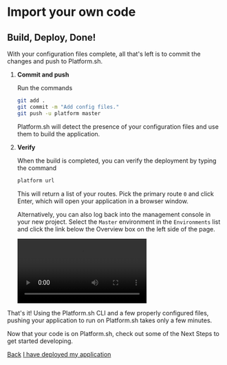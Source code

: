 # Import your own code

## Build, Deploy, Done!

With your configuration files complete, all that's left is to commit the changes and push to Platform.sh.

<asciinema-player src="/videos/asciinema/first-push.cast" preload=1></asciinema-player>

1. **Commit and push**

    Run the commands

    ```bash
    git add .
    git commit -m "Add config files."
    git push -u platform master
    ```

    Platform.sh will detect the presence of your configuration files and use them to build the application.

2. **Verify**

    When the build is completed, you can verify the deployment by typing the command

    ```bash
    platform url
    ```

    This will return a list of your routes. Pick the primary route `0` and click Enter, which will open your application in a browser window.

    Alternatively, you can also log back into the management console in your new project. Select the `Master` environment in the `Environments` list and click the link below the Overview box on the left side of the page.

    <video controls>
      <source src="/videos/management-console/check-status.mp4" type="video/mp4">
    </video>

That's it! Using the Platform.sh CLI and a few properly configured files, pushing your application to run on Platform.sh takes only a few minutes.

Now that your code is on Platform.sh, check out some of the Next Steps to get started developing.

<div class="buttons">
  <a href="#" class="prev-link button-link">Back</a>
  <a href="#" class="next-link button-link">I have deployed my application</a>
</div>
